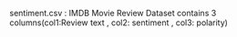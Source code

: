 sentiment.csv : IMDB Movie Review Dataset contains 3 columns(col1:Review text , col2: sentiment , col3: polarity)
